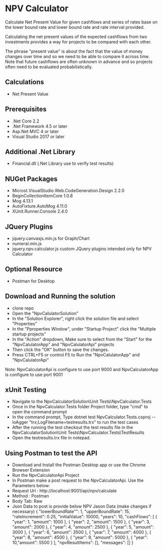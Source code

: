 # NPV Calculator

Calculate Net Present Value for given cashflows and series of rates base on the lower bound rate and lower bound rate and rate interval provided.

Calculating the net present values of the expected cashflows from two investments provides a way for projects to be compared with each other.

The phrase "present value" is about the fact that the value of money changes over time and so we need to be able to compare it across time. Note that future cashflows are often unknown in advance and so projects often need to be evaluated probabilistically.

Calculations
---
- Net Present Value 

Prerequisites
---
- .Net Core 2.2
- .Net Framework 4.5 or later
- Asp.Net MVC 4 or later
- Visual Studio 2017 or later

Additional .Net Library 
---
- Financial.dll (.Net Library use to verify test results)

NUGet Packages
---
- Microst.VisualStudio.Web.CodeGeneration.Design 2.2.0
- BeginCollectionItemCore 1.0.8
- Mog 4.13.1
- AutoFixture.AutoMog 4.11.0
- XUnit.Runner.Console 2.4.0

JQuery Plugins
---
- jquery.canvasjs.min.js for Graph/Chart
- numeral.min.js
- jquery.npv.calculator.js custom JQuery plugins intended only for NPV Calculator

Optional Resource
---
- Postman for Desktop

Download and Running the solution
---
- clone repo
- Open the "NpvCalulatorSolution"
- In the "Solution Explorer", right click the solution file and select "Properties"
- In the "Pproperties Window", under "Startup Project" click the "Multiple startup projects"
- In the "Action" dropdown, Make sure to select from the "Start" for the "NpvCalulatorApp" and "NpvCalulatorApi" projects 
- Then click the "OK" button to save the changes.
- Press CTRL+F5 or control F5 to Run the "NpvCalulatorApp" and "NpvCalulatorApi"

Note: NpvCalculatorApi is configure to use port 9000 and NpvCalculatorApp is configure to use port 9001

xUnit Testing
---
- Navigate to the NpvCalculatorSolution\Unit Tests\NpvCalculator.Tests
- Once in the NpvCalculator.Tests folder Project folder, type "cmd" to open the command prompt
- In the command prompt, Type dotnet test NpvCalculator.Tests.csproj --loAgger "trx;LogFilename=testresults.trx" to run the test cases
- After the running the test checkout the test results file in the NpvCalculatorSolution\Unit Tests\NpvCalculator.Tests\TestResults
- Open the testresults.trx file in notepad.


Using Postman to test the API
---
- Download and Install the Postman Desktop app or use the Chrome Browser Extension
- Run the NpvCalculatorApi Project
- In Postman make a post request to the NpvCalculatorApi. 
  Use the Parameters below:
- Request Url : http://localhost:9001/api/npv/calculate
- Method : Postman
- Body Tab: Raw
- Json Data to post is provide below
NPV Jason Data (make changes if necessary)
{
	"lowerBoundRate"": 1,
	"upperBoundRate": 15,
	"rateIncrement": 0.25,
	"initialValue": 10000,
	"years": 10,
	"cashFlows": [
		{ "year": 1, "amount": 1000 },
		{ "year": 2, "amount": 1500 },
		{ "year": 3, "amount": 2000 },
		{ "year": 4, "amount": 2500 },
		{ "year": 5, "amount": 3000 },
		{ "year": 6, "amount": 3500 },
		{ "year": 7, "amount": 4000 },
		{ "year": 8, "amount": 4500 },
		{ "year": 9, "amount": 5000 },
		{ "year": 10,"amount": 5500 }
	],
	"npvResultItems": [],
	"messages": []
}  
  

